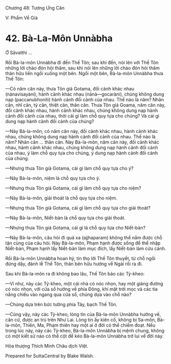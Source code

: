  

Chương 48: Tương Ưng Căn

V: Phẩm Về Già

# 42\. Bà-La-Môn Unnàbha

Ở Sāvatthi …

Rồi Bà-la-môn Unnàbha đi đến Thế Tôn; sau khi đến, nói lên với Thế Tôn những lời chào đón hỏi thăm, sau khi nói lên những lời chào đón hỏi thăm thân hữu liền ngồi xuống một bên. Ngồi một bên, Bà-la-môn Unnàbha thưa Thế Tôn:

—Có năm căn này, thưa Tôn giả Gotama, đối cảnh khác nhau (nànavisayàni), hành cảnh khác nhau (nànà—gocaràni), chúng không dung nạp (paccanubhoniti) hành cảnh đối cảnh của nhau. Thế nào là năm? Nhãn căn, nhĩ căn, tỷ căn, thiệt căn, thân căn. Thưa Tôn giả Goama, năm căn này, đối cảnh khác nhau, hành cảnh khác nhau, chúng không dung nạp hành cảnh đối cảnh của nhau, thời cái gì làm chỗ quy tựa cho chúng? Và cái gì dung nạp hành cảnh đối cảnh của chúng?

—Này Bà-la-môn, có năm căn này, đối cảnh khác nhau, hành cảnh khác nhau, chúng không dung nạp hành cảnh đối cảnh của nhau. Thế nào là năm? Nhãn căn … thân căn. Này Bà-la-môn, năm căn này, đối cảnh khác nhau, hành cảnh khác nhau, chúng không dung nạp hành cảnh đối cảnh của nhau, ý làm chỗ quy tựa cho chúng, ý dung nạp hành cảnh đối cảnh của chúng.

—Nhưng thưa Tôn giả Gotama, cái gì làm chỗ quy tựa cho ý?

—Này Bà-la-môn, niệm là chỗ quy tựa cho ý.

—Nhưng thưa Tôn giả Gotama, cái gì làm chỗ quy tựa cho niệm?

—Này Bà-la-môn, giải thoát là chỗ quy tựa cho niệm.

—Nhưng thưa Tôn giả Gotama, cái gì làm chỗ quy tựa cho giải thoát?

—Này Bà-la-môn, Niết-bàn là chỗ quy tựa cho giải thoát.

—Nhưng thưa Tôn giả Gotama, cái gì là chỗ quy tựa cho Niết-bàn?

—Này Bà-la-môn, câu hỏi đi quá xa (ajjhaparam) không thể nắm được chỗ tận cùng của câu hỏi. Này Bà-la-môn, Phạm hạnh được sống để thể nhập Niết-bàn, Phạm hạnh lấy Niết-bàn làm mục đích, lấy Niết-bàn làm cứu cánh.

Rồi Bà-la-môn Unnàbha hoan hỷ, tín thọ lời Thế Tôn thuyết, từ chỗ ngồi đứng dậy, đảnh lễ Thế Tôn, thân bên hữu hướng về Ngài rồi ra đi.

Sau khi Bà-la-môn ra đi không bao lâu, Thế Tôn bảo các Tỷ-kheo:

—Ví như, này các Tỷ-kheo, một cái nhà có nóc nhọn, hay một giảng đường có nóc nhọn, với cửa sổ hướng về phía Ðông, khi mặt trời mọc và các tia nắng chiếu vào ngang qua cửa sổ, chúng dựa vào chỗ nào?

—Chúng dựa trên bức tường phía Tây, bạch Thế Tôn.

—Cũng vậy, này các Tỷ-kheo, lòng tin của Bà-la-môn Unnàbha hướng về, căn cứ, được an trú trên Như Lai. Lòng tin ấy kiên cố, không bị Sa-môn, Bà-la-môn, Thiên, Ma, Phạm thiên hay một ai ở đời có thể chiếm đoạt. Nếu trong lúc này, này các Tỷ-kheo, Bà-la-môn Unnàbha bị mệnh chung, không có một kiết sử nào có thể cột để kéo Bà-la-môn Unnàbha trở lui về đời này.

Hòa thượng Thích Minh Châu dịch Việt.

Prepared for SuttaCentral by Blake Walsh.